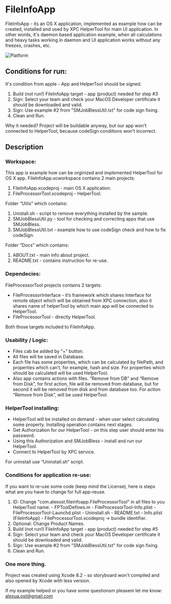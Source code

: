 # FileInfoApp
FileInfoApp - its an OS X application, implemented as example how can be created, installed and used by XPC HelperTool for main UI application.
In other words, it's daemon based application example, when all calculations and heavy tasks working in daemon and UI application works without any freezes, crashes, etc.

![Platform](https://img.shields.io/badge/Platform-OS%20X-lightgrey.svg)

## Conditions for run:
It's condition from apple - App and HelperTool should be signed.
1) Build (not run!) FileInfoApp target - app (product) needed for step #3
2) Sign: Select your team and check your MacOS Developer certificate it should be downloaded and valid.
3) Sign: Use example #2 from "SMJobBlessUtil.txt" for code sign fixing.
4) Clean and Run.

Why it needed?
Project will be buildable anyway, but our app won't connected to HelperTool, because codeSign conditions won't incorrect.

## Description
### Workspace:
This app is example how can be orginized and implemented HelperTool for OS X app.
FileInfoApp.xcworkspace contains 2 main projects:
1) FileInfoApp.xcodeproj - main OS X application.
2) FileProcessorTool.xcodeproj - HelperTool.

Folder “Utils” which contains:
1) Unistall.sh - script to remove everything installed by the sample.
2) SMJobBlessUtil.py - tool for checking and correcting apps that use SMJobBless.
3) SMJobBlessUtil.txt - example how to use codeSign check and how to fix codeSign.

Folder “Docs” which contains:
1) ABOUT.txt - main info about project.
2) README.txt - contains instruction for re-use.

### Dependecies:
FileProcessorTool projects contains 2 targets:
- FileProcessorInterface - it’s framework which shares Interface for remote object which will be obtained from XPC connection, also it shares name of helperTool by which main app will be connected to HelperTool.
- FileProcessorTool - directly HelperTool.

Both those targets included to FileInfoApp.

### Usability / Logic:
- Files cab be added by “+” button.
- All files will be saved in Database.
- Each file has some properties, which can be calculated by filePath, and properties which can’t, for example, hash and size. For properties which should be calculated will be used HelperTool.
- Also app contains actions with files. “Remove from DB” and “Remove from Disk”, for first action, file will be removed from database, but for second it will be removed from disk and from database too. For action “Remove from Disk”, will be used HelperTool.

### HelperTool installing:
- HelperTool will be installed on demand - when user select calculating some property.
Installing operation contains next stages:
- Get Authorization for our HelperTool - on this step user should enter his password.
- Using this Authorization and SMJobBless - install and run our HelperTool.
- Connect to HelperTool by XPC service.

For uninstall use “Uninstall.sh” script.

### Conditions for application re-use:
If you want to re-use some code (keep mind the License), here is steps what are you have to change for full app-reuse.
1)	 ID: Change "com.alexost.fileinfoapp.FileProcessorTool" in all files to you HelperTool name:
	- FPToolDefines.m
	- FileProcessorTool-Info.plist
	- FileProcessorTool-Launchd.plist
	- Uninstall.sh
	- README.txt
	- Info.plist (FileInfoApp)
	- FileProcessorTool.xcodeproj -> bundle identifier.
2) Optional: Change Product Names.
3) Build (not run!) FileInfoApp target - app (product) needed for step #5
4) Sign: Select your team and check your MacOS Developer certificate it should be downloaded and valid.
5) Sign: Use example #2 from "SMJobBlessUtil.txt" for code sign fixing.
6) Clean and Run.

### One more thing.
Project was created using Xcode 8.2 - so storyboard won't compiled and also opened by Xcode with less version.

If my example helped or you have some questionsm pleasem let me know: alexua.ost@gmail.com
